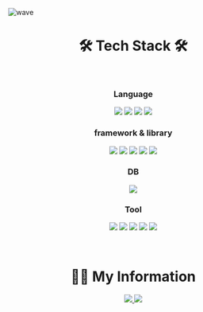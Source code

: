 ![wave](https://capsule-render.vercel.app/api?type=wave&color=8e503d&height=300&text=JinSungLee&fontColor=fff)

<h1 align="center">🛠 Tech Stack 🛠</h1>
<br>

<div align="center">  
   <h3 align="center">Language</h3>
   <img src="https://img.shields.io/badge/Javascript-E6B91E?style=for-the-badge&logo=Javascript&logoColor=white">
   <img src="https://img.shields.io/badge/css-007396?style=for-the-badge&logo=css3&logoColor=white">
   <img src="https://img.shields.io/badge/html-E34F26?style=for-the-badge&logo=html5&logoColor=white">
   <img src="https://img.shields.io/badge/typescript-0769AD?style=for-the-badge&logo=typescript&logoColor=white">
  
   <h3 align="center">framework & library</h3>
   <img src="https://img.shields.io/badge/react-61DAFB?style=for-the-badge&logo=react&logoColor=black">
   <img src="https://img.shields.io/badge/node.js-6DB33F?style=for-the-badge&logo=node.js&logoColor=black">
   <img src="https://img.shields.io/badge/express-181717?style=for-the-badge&logo=express&logoColor=white">
      <img src="https://img.shields.io/badge/next.js-181717?style=for-the-badge&logo=next.js&logoColor=white">
   <img src="https://img.shields.io/badge/Redux-white?style=for-the-badge&logo=Redux&logoColor=ff69b4">
  
   <h3 align="center">DB</h3>
   <img src="https://img.shields.io/badge/mysql-4479A1?style=for-the-badge&logo=mysql&logoColor=white">
  
   <h3 align="center">Tool</h3>
   <img src="https://img.shields.io/badge/Git-181717?style=for-the-badge&logo=Git&logoColor=white">
   <img src="https://img.shields.io/badge/figma-7952B3?style=for-the-badge&logo=figma&logoColor=white">
   <img src="https://img.shields.io/badge/aws_s3-ffb13b?style=for-the-badge&logo=amazon-aws&logoColor=white"/>
   <img src="https://img.shields.io/badge/aws_cloud.Front-ffb13b?style=for-the-badge&logo=amazon-aws&logoColor=white"/>
   <img src="https://img.shields.io/badge/aws_ec2-ffb13b?style=for-the-badge&logo=amazon-aws&logoColor=white"/>
  
  
</div>

<br>
<br>
<h1 align="center">🧑‍💻 My Information</h1>
<div align="center">  
  <a href="https://velog.io/@milkyway">
    <img src="https://img.shields.io/badge/Tech%20Blog-11B48A?style=flat-square&logo=Vimeo&logoColor=white&link=https://velog.io/@woo0_hooo"/>
  </a>
<!--   <a href="https://www.instagram.com/chewbacca.96/">
    <img src="https://img.shields.io/badge/Instagram-E4405F?style=flat-square&logo=Instagram&logoColor=white&link=https://www.instagram.com/woo0_hooo/"/>
  </a> -->
  <a href="mailto:caifornialove.96@gamil.com">
    <img src="https://img.shields.io/badge/Gmail-d14836?style=flat-square&logo=Gmail&logoColor=white&link=viliketh1s98@naver.com"/>
  </a>
</div>
